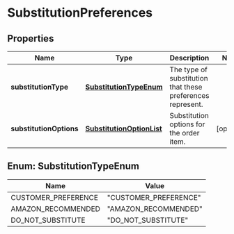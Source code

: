 
# SubstitutionPreferences

## Properties
Name | Type | Description | Notes
------------ | ------------- | ------------- | -------------
**substitutionType** | [**SubstitutionTypeEnum**](#SubstitutionTypeEnum) | The type of substitution that these preferences represent. | 
**substitutionOptions** | [**SubstitutionOptionList**](SubstitutionOptionList.md) | Substitution options for the order item. |  [optional]


<a name="SubstitutionTypeEnum"></a>
## Enum: SubstitutionTypeEnum
Name | Value
---- | -----
CUSTOMER_PREFERENCE | &quot;CUSTOMER_PREFERENCE&quot;
AMAZON_RECOMMENDED | &quot;AMAZON_RECOMMENDED&quot;
DO_NOT_SUBSTITUTE | &quot;DO_NOT_SUBSTITUTE&quot;




